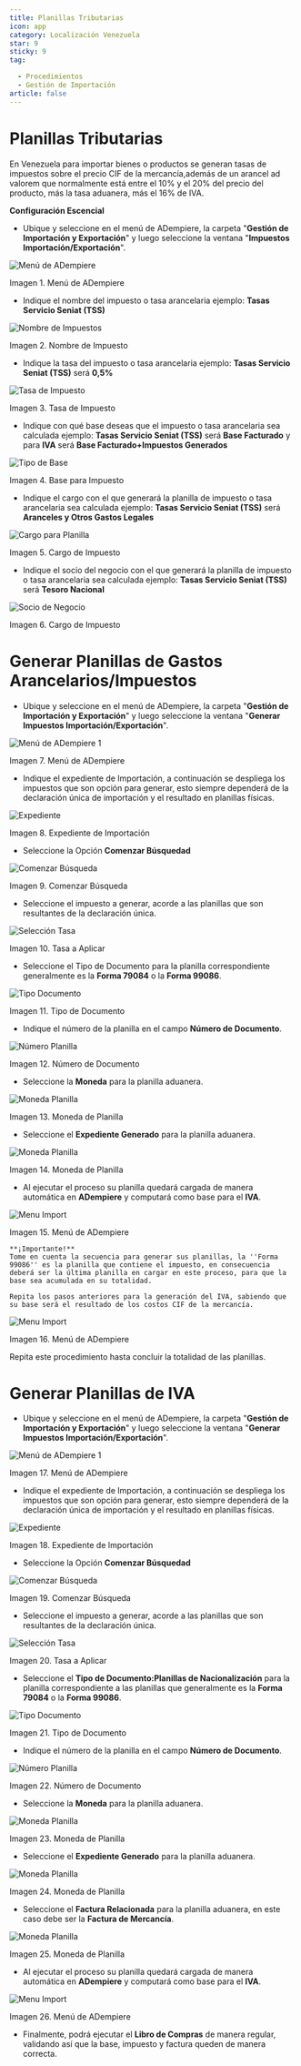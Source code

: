 ```yaml
---
title: Planillas Tributarias
icon: app
category: Localización Venezuela
star: 9
sticky: 9
tag:

  - Procedimientos
  - Gestión de Importación
article: false
---
```


**Planillas Tributarias**
=========================

En Venezuela para importar bienes o productos se generan tasas de impuestos sobre el precio CIF de la mercancía,además de un arancel ad valorem que normalmente está entre el 10% y el 20% del precio del producto, más la tasa aduanera, más el 16% de IVA.

**Configuración Escencial**

- Ubique y seleccione en el menú de ADempiere, la carpeta "**Gestión de Importación y Exportación**" y luego seleccione la ventana "**Impuestos Importación/Exportación**".

![Menú de ADempiere](/assets/img/docs/lve/procedures/import/resources/confimpuestos.png)

Imagen 1. Menú de ADempiere

- Indique el nombre del impuesto o tasa arancelaria ejemplo: **Tasas Servicio Seniat (TSS)**

![Nombre de Impuestos](/assets/img/docs/lve/procedures/import/resources/nombreconfimpuestos.png)

Imagen 2. Nombre de Impuesto

- Indique la tasa del impuesto o tasa arancelaria ejemplo: **Tasas Servicio Seniat (TSS)** será **0,5%**

![Tasa de Impuesto](/assets/img/docs/lve/procedures/import/resources/tasaconfigimpuestos.png)

Imagen 3. Tasa de Impuesto

- Indique con qué base deseas que el impuesto o tasa arancelaria sea calculada ejemplo: **Tasas Servicio Seniat (TSS)** será **Base Facturado** y para **IVA** será **Base Facturado+Impuestos Generados**

![Tipo de Base](/assets/img/docs/lve/procedures/import/resources/tipodebaseimpuestos.png)

Imagen 4. Base para Impuesto

- Indique el cargo con el que generará la planilla de impuesto o tasa arancelaria sea calculada ejemplo: **Tasas Servicio Seniat (TSS)** será **Aranceles y Otros Gastos Legales**

![Cargo para Planilla](/assets/img/docs/lve/procedures/import/resources/cargoconfigtasas.png)

Imagen 5. Cargo de Impuesto

- Indique el socio del negocio con el que generará la planilla de impuesto o tasa arancelaria sea calculada ejemplo: **Tasas Servicio Seniat (TSS)** será **Tesoro Nacional**

![Socio de Negocio](/assets/img/docs/lve/procedures/import/resources/snplanilla.png)

Imagen 6. Cargo de Impuesto

**Generar Planillas de Gastos Arancelarios/Impuestos**
======================================================

- Ubique y seleccione en el menú de ADempiere, la carpeta "**Gestión de Importación y Exportación**" y luego seleccione la ventana "**Generar Impuestos Importación/Exportación**".

![Menú de ADempiere 1](/assets/img/docs/lve/procedures/import/resources/procgenerartasas.png)

Imagen 7. Menú de ADempiere

- Indique el expediente de Importación, a continuación se despliega los impuestos que son opción para generar, esto siempre dependerá de la declaración única de importación y el resultado en planillas físicas.

![Expediente](/assets/img/docs/lve/procedures/import/resources/expgenerartasas.png)

Imagen 8. Expediente de Importación

- Seleccione la Opción **Comenzar Búsquedad**

![Comenzar Búsqueda](/assets/img/docs/lve/procedures/import/resources/comenzarbimpuestos.png)

Imagen 9. Comenzar Búsqueda

- Seleccione el impuesto a generar, acorde a las planillas que son resultantes de la declaración única.

![Selección Tasa](/assets/img/docs/lve/procedures/import/resources/SeleccionImp.png)

Imagen 10. Tasa a Aplicar

- Seleccione el Tipo de Documento para la planilla correspondiente generalmente es la **Forma 79084** o la **Forma 99086**.

![Tipo Documento](/assets/img/docs/lve/procedures/import/resources/tipdocgentasas.png)

Imagen 11. Tipo de Documento

- Indique el número de la planilla en el campo **Número de Documento**.

![Número Planilla](/assets/img/docs/lve/procedures/import/resources/ndocgenplanilla.png)

Imagen 12. Número de Documento

- Seleccione la **Moneda** para la planilla aduanera.

![Moneda Planilla](/assets/img/docs/lve/procedures/import/resources/mongenplanilla.png)

Imagen 13. Moneda de Planilla

- Seleccione el **Expediente Generado** para la planilla aduanera.

![Moneda Planilla](/assets/img/docs/lve/procedures/import/resources/mongenplanilla.png)

Imagen 14. Moneda de Planilla

- Al ejecutar el proceso su planilla quedará cargada de manera automática en **ADempiere** y computará como base para el **IVA**.

![Menu Import](/assets/img/docs/lve/procedures/import/resources/menuimport.png)

Imagen 15. Menú de ADempiere

~~~
**¡Importante!**
Tome en cuenta la secuencia para generar sus planillas, la ''Forma 99086'' es la planilla que contiene el impuesto, en consecuencia deberá ser la última planilla en cargar en este proceso, para que la base sea acumulada en su totalidad.

Repita los pasos anteriores para la generación del IVA, sabiendo que su base será el resultado de los costos CIF de la mercancía.
~~~

![Menu Import](/assets/img/docs/lve/procedures/import/resources/menuimport.png)

Imagen 16. Menú de ADempiere

Repita este procedimiento hasta concluir la totalidad de las planillas.

**Generar Planillas de IVA**
============================

- Ubique y seleccione en el menú de ADempiere, la carpeta "**Gestión de Importación y Exportación**" y luego seleccione la ventana "**Generar Impuestos Importación/Exportación**".

![Menú de ADempiere 1](/assets/img/docs/lve/procedures/import/resources/procgenerartasas.png)

Imagen 17. Menú de ADempiere

- Indique el expediente de Importación, a continuación se despliega los impuestos que son opción para generar, esto siempre dependerá de la declaración única de importación y el resultado en planillas físicas.

![Expediente](/assets/img/docs/lve/procedures/import/resources/expgenerartasas.png)

Imagen 18. Expediente de Importación

- Seleccione la Opción **Comenzar Búsquedad**

![Comenzar Búsqueda](/assets/img/docs/lve/procedures/import/resources/comenzarbimpuestos.png)

Imagen 19. Comenzar Búsqueda

- Seleccione el impuesto a generar, acorde a las planillas que son resultantes de la declaración única.

![Selección Tasa](/assets/img/docs/lve/procedures/import/resources/SeleccionImp.png)

Imagen 20. Tasa a Aplicar

- Seleccione el **Tipo de Documento:Planillas de Nacionalización** para la planilla correspondiente a las planillas que generalmente es la **Forma 79084** o la **Forma 99086**.

![Tipo Documento](/assets/img/docs/lve/procedures/import/resources/tipdocgentasas.png)

Imagen 21. Tipo de Documento

- Indique el número de la planilla en el campo **Número de Documento**.

![Número Planilla](/assets/img/docs/lve/procedures/import/resources/ndocgenplanilla.png)

Imagen 22. Número de Documento

- Seleccione la **Moneda** para la planilla aduanera.

![Moneda Planilla](/assets/img/docs/lve/procedures/import/resources/mongenplanilla.png)

Imagen 23. Moneda de Planilla

- Seleccione el **Expediente Generado** para la planilla aduanera.

![Moneda Planilla](/assets/img/docs/lve/procedures/import/resources/mongenplanilla.png)

Imagen 24. Moneda de Planilla

- Seleccione el **Factura Relacionada** para la planilla aduanera, en este caso debe ser la **Factura de Mercancía**.

![Moneda Planilla](/assets/img/docs/lve/procedures/import/resources/mongenplanilla.png)

Imagen 25. Moneda de Planilla

- Al ejecutar el proceso su planilla quedará cargada de manera automática en **ADempiere** y computará como base para el **IVA**.

![Menu Import](/assets/img/docs/lve/procedures/import/resources/menuimport.png)

Imagen 26. Menú de ADempiere

- Finalmente, podrá ejecutar el **Libro de Compras** de manera regular, validando así que la base, impuesto y factura queden de manera correcta.
